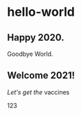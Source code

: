 # hello-world
## Happy 2020.  
Goodbye World.  

## Welcome 2021!
*Let's get the* vaccines

<html>123<html>
